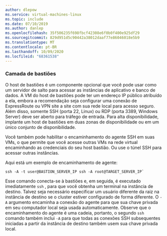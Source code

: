 ```yaml
---
author: dlepow
ms.service: virtual-machines-linux
ms.topic: include
ms.date: 07/10/2019
ms.author: danlep
ms.openlocfilehash: 35f506235f698fbcf42308e6f0b0f400e925df29
ms.sourcegitcommit: 829d951d5c90442a38012daaf77e86046018e5b9
ms.translationtype: MT
ms.contentlocale: pt-BR
ms.lasthandoff: 10/09/2020
ms.locfileid: "68361538"
---
```

### <a name="bastion-tier"></a>Camada de bastiões

O host de bastiões é um componente opcional que você pode usar como um servidor de salto para acessar as instâncias de aplicativo e banco de dados. A VM do host de bastiões pode ter um endereço IP público atribuído a ela, embora a recomendação seja configurar uma conexão de ExpressRoute ou VPN site a site com sua rede local para acesso seguro. Além disso, somente SSH (porta 22, Linux) ou RDP (porta 3389, Windows Server) deve ser aberto para tráfego de entrada. Para alta disponibilidade, implante um host de bastiões em duas zonas de disponibilidade ou em um único conjunto de disponibilidade.

Você também pode habilitar o encaminhamento do agente SSH em suas VMs, o que permite que você acesse outras VMs na rede virtual encaminhando as credenciais do seu host bastião. Ou use o túnel SSH para acessar outras instâncias.

Aqui está um exemplo de encaminhamento de agente:

```
ssh -A -t user@BASTION_SERVER_IP ssh -A root@TARGET_SERVER_IP`
```

Esse comando conecta-se à bastiões e, em seguida, é executado imediatamente `ssh` , para que você obtenha um terminal na instância de destino. Talvez seja necessário especificar um usuário diferente da raiz na instância de destino se o cluster estiver configurado de forma diferente. O `-A` argumento encaminha a conexão do agente para que sua chave privada em seu computador local seja usada automaticamente. Observe que o encaminhamento do agente é uma cadeia, portanto, o segundo `ssh` comando também inclui `-A` para que todas as conexões SSH subsequentes iniciadas a partir da instância de destino também usem sua chave privada local.